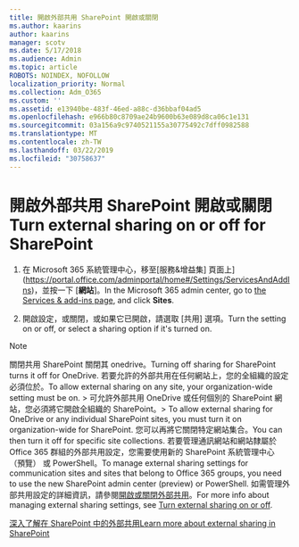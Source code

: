 ```yaml
---
title: 開啟外部共用 SharePoint 開啟或關閉
ms.author: kaarins
author: kaarins
manager: scotv
ms.date: 5/17/2018
ms.audience: Admin
ms.topic: article
ROBOTS: NOINDEX, NOFOLLOW
localization_priority: Normal
ms.collection: Adm_O365
ms.custom: ''
ms.assetid: e13940be-483f-46ed-a88c-d36bbaf04ad5
ms.openlocfilehash: e966b80c8709ae24b9600b63e089d8ca06c1e131
ms.sourcegitcommit: 03a156a9c9740521155a30775492c7dff0982588
ms.translationtype: MT
ms.contentlocale: zh-TW
ms.lasthandoff: 03/22/2019
ms.locfileid: "30758637"
---
```

# <a name="turn-external-sharing-on-or-off-for-sharepoint"></a><span data-ttu-id="a1218-102">開啟外部共用 SharePoint 開啟或關閉</span><span class="sxs-lookup"><span data-stu-id="a1218-102">Turn external sharing on or off for SharePoint</span></span>

1. <span data-ttu-id="a1218-103">在 Microsoft 365 系統管理中心，移至[服務&amp;增益集] 頁面上](https://portal.office.com/adminportal/home#/Settings/ServicesAndAddIns)，並按一下 [**網站**]。</span><span class="sxs-lookup"><span data-stu-id="a1218-103">In the Microsoft 365 admin center, go to [the Services &amp; add-ins page](https://portal.office.com/adminportal/home#/Settings/ServicesAndAddIns), and click **Sites**.</span></span>
    
2. <span data-ttu-id="a1218-104">開啟設定，或關閉，或如果它已開啟，請選取 [共用] 選項。</span><span class="sxs-lookup"><span data-stu-id="a1218-104">Turn the setting on or off, or select a sharing option if it's turned on.</span></span>
    
> [!NOTE]
> <span data-ttu-id="a1218-105">關閉共用 SharePoint 關閉其 onedrive。</span><span class="sxs-lookup"><span data-stu-id="a1218-105">Turning off sharing for SharePoint turns it off for OneDrive.</span></span> <span data-ttu-id="a1218-106">若要允許的外部共用在任何網站上，您的全組織的設定必須位於。</span><span class="sxs-lookup"><span data-stu-id="a1218-106">To allow external sharing on any site, your organization-wide setting must be on.</span></span> <span data-ttu-id="a1218-107">> 可允許外部共用 OneDrive 或任何個別的 SharePoint 網站，您必須將它開啟全組織的 SharePoint。</span><span class="sxs-lookup"><span data-stu-id="a1218-107">> To allow external sharing for OneDrive or any individual SharePoint sites, you must turn it on organization-wide for SharePoint.</span></span> <span data-ttu-id="a1218-108">您可以再將它關閉特定網站集合。</span><span class="sxs-lookup"><span data-stu-id="a1218-108">You can then turn it off for specific site collections.</span></span> <span data-ttu-id="a1218-109">若要管理通訊網站和網站隸屬於 Office 365 群組的外部共用設定，您需要使用新的 SharePoint 系統管理中心 （預覽） 或 PowerShell。</span><span class="sxs-lookup"><span data-stu-id="a1218-109">To manage external sharing settings for communication sites and sites that belong to Office 365 groups, you need to use the new SharePoint admin center (preview) or PowerShell.</span></span> <span data-ttu-id="a1218-110">如需管理外部共用設定的詳細資訊，請參閱[開啟或關閉外部共用](https://go.microsoft.com/fwlink/?linkid=866426)。</span><span class="sxs-lookup"><span data-stu-id="a1218-110">For more info about managing external sharing settings, see [Turn external sharing on or off](https://go.microsoft.com/fwlink/?linkid=866426).</span></span> 
  
[<span data-ttu-id="a1218-111">深入了解在 SharePoint 中的外部共用</span><span class="sxs-lookup"><span data-stu-id="a1218-111">Learn more about external sharing in SharePoint</span></span>](https://go.microsoft.com/fwlink/?linkid=734908)
  

